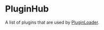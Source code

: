 # PluginHub
 
A list of plugins that are used by [PluginLoader](https://github.com/austinvaness/PluginLoader).
